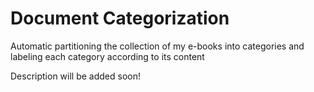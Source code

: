 # Document Categorization
 Automatic partitioning the collection of my e-books into categories and labeling each category according to its content

Description will be added soon!
